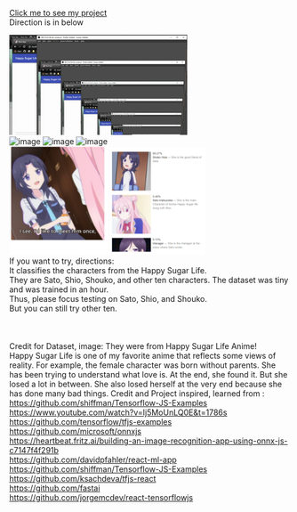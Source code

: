 [Click me to see my project](https://jonathansum.github.io/JavaScriptClassifier/)<br>
Direction is in below<br>

![image](https://raw.githubusercontent.com/JonathanSum/JonathanSum/master/hsl_p1.gif)<br>
![image](https://user-images.githubusercontent.com/21982975/102702864-5fe08800-421c-11eb-9c2c-eaf492c253de.png)
![image](https://user-images.githubusercontent.com/21982975/102702865-640ca580-421c-11eb-8527-3dfc7592d1cb.png)
![image](https://user-images.githubusercontent.com/21982975/102702866-653dd280-421c-11eb-88a2-b308f646fdf8.png)
<img src="https://github.com/JonathanSum/JavaScriptClassifier/blob/main/p1.png?raw=trueraw=true" width="70%" >
<br>
If you want to try, directions:<br>
It classifies the characters from the Happy Sugar Life.<br>
They are Sato, Shio, Shouko, and other ten characters. The dataset was tiny and was trained in an hour.<br>
Thus, please focus testing on Sato, Shio, and Shouko.<br>
But you can still try other ten.<br>
<br>
<br>
<br>
Credit for Dataset, image: They were from Happy Sugar Life Anime!<br> 
Happy Sugar Life is one of my favorite anime that reflects some views of reality. For example, the female character was born without parents. She has been trying to understand what love is. At the end, she found it. But she losed a lot in between. She also losed herself at the very end because she has done many bad things.
Credit and Project inspired, learned from :<br>
https://github.com/shiffman/Tensorflow-JS-Examples<br>
https://www.youtube.com/watch?v=Ij5MoUnLQ0E&t=1786s<br>
https://github.com/tensorflow/tfjs-examples<br>
https://github.com/microsoft/onnxjs<br>
https://heartbeat.fritz.ai/building-an-image-recognition-app-using-onnx-js-c7147f4f291b<br>
https://github.com/davidpfahler/react-ml-app<br>
https://github.com/shiffman/Tensorflow-JS-Examples<br>
https://github.com/ksachdeva/tfjs-react<br>
https://github.com/fastai<br>
https://github.com/jorgemcdev/react-tensorflowjs<br>





